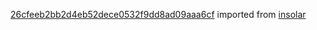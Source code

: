 [26cfeeb2bb2d4eb52dece0532f9dd8ad09aaa6cf](https://github.com/insolar/insolar/commit/26cfeeb2bb2d4eb52dece0532f9dd8ad09aaa6cf) imported from [insolar](https://github.com/insolar/insolar)
